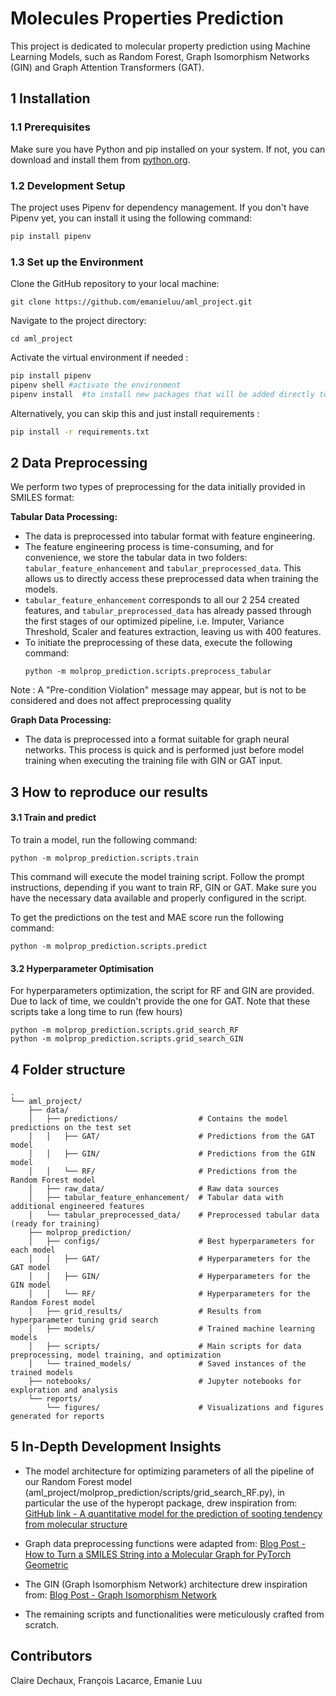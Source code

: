 # Molecules Properties Prediction

This project is dedicated to molecular property prediction using Machine Learning Models, such as Random Forest, Graph Isomorphism Networks (GIN) and Graph Attention Transformers (GAT).

## 1 Installation

### 1.1 Prerequisites

Make sure you have Python and pip installed on your system. If not, you can download and install them from [python.org](https://www.python.org/).

### 1.2 Development Setup

The project uses Pipenv for dependency management. If you don't have Pipenv yet, you can install it using the following command:

```bash
pip install pipenv
```


### 1.3 Set up the Environment

Clone the GitHub repository to your local machine:
```
git clone https://github.com/emanieluu/aml_project.git
```

Navigate to the project directory:
```
cd aml_project
```

Activate the virtual environment if needed : 
```bash
pip install pipenv
pipenv shell #activate the environment 
pipenv install  #to install new packages that will be added directly to the pipfile
```

Alternatively, you can skip this and just install requirements : 
```bash
pip install -r requirements.txt
```

## 2 Data Preprocessing

We perform two types of preprocessing for the data initially provided in SMILES format:

 **Tabular Data Processing:**
   - The data is preprocessed into tabular format with feature engineering.
   - The feature engineering process is time-consuming, and for convenience, we store the tabular data in two folders: `tabular_feature_enhancement` and `tabular_preprocessed_data`. This allows us to directly access these preprocessed data when training the models.
   - `tabular_feature_enhancement` corresponds to all our 2 254 created features, and `tabular_preprocessed_data` has already passed through the first stages of our optimized pipeline, i.e. Imputer, Variance Threshold, Scaler and features extraction, leaving us with 400 features.
   - To initiate the preprocessing of these data, execute the following command:
     ```
     python -m molprop_prediction.scripts.preprocess_tabular
     ```
   Note : A "Pre-condition Violation" message may appear, but is not to be considered and does not affect preprocessing quality
    

  **Graph Data Processing:**
   - The data is preprocessed into a format suitable for graph neural networks. This process is quick and is performed just before model training when executing the training file with GIN or GAT input.


## 3 How to reproduce our results 

#### 3.1 Train and predict 
To train a model, run the following command:
```
python -m molprop_prediction.scripts.train
```
This command will execute the model training script. Follow the prompt instructions, depending if you want to train RF, GIN or GAT. Make sure you have the necessary data available and properly configured in the script. 

To get the predictions on the test and MAE score run the following command:
```
python -m molprop_prediction.scripts.predict
```

#### 3.2 Hyperparameter Optimisation 

For hyperparameters optimization, the script for RF and GIN are provided. Due to lack of time, we couldn't provide the one for GAT.
Note that these scripts take a long time to run (few hours)
```
python -m molprop_prediction.scripts.grid_search_RF
python -m molprop_prediction.scripts.grid_search_GIN
```

## 4 Folder structure

```
.
└── aml_project/
    ├── data/
    │   ├── predictions/                  # Contains the model predictions on the test set
    │   │   ├── GAT/                      # Predictions from the GAT model
    │   │   ├── GIN/                      # Predictions from the GIN model
    │   │   └── RF/                       # Predictions from the Random Forest model
    │   ├── raw_data/                     # Raw data sources
    │   ├── tabular_feature_enhancement/  # Tabular data with additional engineered features 
    │   └── tabular_preprocessed_data/    # Preprocessed tabular data (ready for training)
    ├── molprop_prediction/
    │   ├── configs/                      # Best hyperparameters for each model 
    │   │   ├── GAT/                      # Hyperparameters for the GAT model
    │   │   ├── GIN/                      # Hyperparameters for the GIN model
    │   │   └── RF/                       # Hyperparameters for the Random Forest model
    │   ├── grid_results/                 # Results from hyperparameter tuning grid search
    │   ├── models/                       # Trained machine learning models
    │   ├── scripts/                      # Main scripts for data preprocessing, model training, and optimization
    │   └── trained_models/               # Saved instances of the trained models
    ├── notebooks/                        # Jupyter notebooks for exploration and analysis
    └── reports/
        └── figures/                      # Visualizations and figures generated for reports

```
## 5 In-Depth Development Insights

- The model architecture for optimizing parameters of all the pipeline of our Random Forest model (aml_project/molprop_prediction/scripts/grid_search_RF.py), in particular the use of the hyperopt package, drew inspiration from: [GitHub link - A quantitative model for the prediction of sooting tendency from molecular structure](https://github.com/pstjohn/ysi_qsar_energy_fuels/blob/master/ysi_utils/models/setup_model.py)

- Graph data preprocessing functions were adapted from: [Blog Post - How to Turn a SMILES String into a Molecular Graph for PyTorch Geometric](https://www.blopig.com/blog/2022/02/how-to-turn-a-smiles-string-into-a-molecular-graph-for-pytorch-geometric/)

- The GIN (Graph Isomorphism Network) architecture drew inspiration from: [Blog Post - Graph Isomorphism Network](https://mlabonne.github.io/blog/posts/2022-04-25-Graph_Isomorphism_Network.html)

- The remaining scripts and functionalities were meticulously crafted from scratch.
## Contributors

Claire Dechaux, François Lacarce, Emanie Luu 
